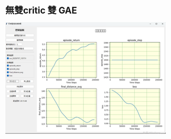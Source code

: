# 無雙critic 雙 GAE

![image](https://github.com/Yuu-Hsuan/CMO/blob/main/5vs5_new/0708_1205/graph/%E8%9E%A2%E5%B9%95%E6%93%B7%E5%8F%96%E7%95%AB%E9%9D%A2%202025-07-08%20000841.png)
